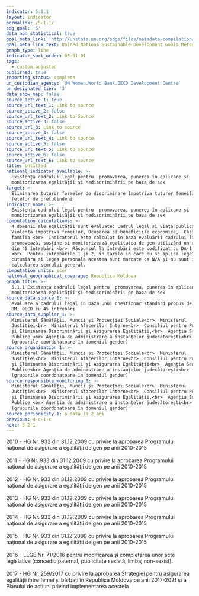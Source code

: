```yaml
---
indicator: 5.1.1
layout: indicator
permalink: /5-1-1/
sdg_goal: '5'
data_non_statistical: true
goal_meta_link: 'http://unstats.un.org/sdgs/files/metadata-compilation/Metadata-Goal-5.pdf'
goal_meta_link_text: United Nations Sustainable Development Goals Metadata (pdf 634kB)
graph_type: line
indicator_sort_order: 05-01-01
tags:
  - custom.adjusted
published: true
reporting_status: complete
un_custodian_agency: 'UN Women,World Bank,OECD Development Centre'
un_designated_tier: '3'
data_show_map: false
source_active_1: true
source_url_text_1: Link to source
source_active_2: false
source_url_text_2: Link to Source
source_active_3: false
source_url_3: Link to source
source_active_4: false
source_url_text_4: Link to source
source_active_5: false
source_url_text_5: Link to source
source_active_6: false
source_url_text_6: Link to source
title: Untitled
national_indicator_available: >-
  Existența cadrului legal pentru  promovarea, punerea în aplicare și 
  monitorizarea egalității și nediscriminării pe baza de sex
target: >-
  Eliminarea tuturor formelor de discriminare împotriva tuturor femeilor și
  fetelor de pretutindeni
indicator_name: >-
  Existența cadrului legal pentru  promovarea, punerea în aplicare și 
  monitorizarea egalității și nediscriminării pe baza de sex
computation_calculations: >-
  4 domenii ale egalității sunt evaluate: Cadrul legal si viața publica,
  Violenta împotriva femeilor, Ocuparea si beneficiile economice,  Căsătoria si
  familia <br>  Indicatorul este calculat in baza evaluării cadrului legal care
  promovează, susține si monitorizează egalitatea de gen utilizând un chestionar
  din 45 întrebări <br>  Răspunsul la întrebări este codificat cu DA-1 sau NU-0
  <br>  Pentru întrebările 1 și 2, in tarile in care nu se aplica legea
  cutumiara si legea personala acestea sunt marcate ca N/A și nu sunt incluse în
  calcularea scorului general.
computation_units: scor
national_geographical_coverage: Republica Moldova
graph_title: >-
  5.1.1 Existența cadrului legal pentru  promovarea, punerea în aplicare și 
  monitorizarea egalității și nediscriminării pe baza de sex
source_data_source_1: >-
  evaluare a cadrului legal in baza unui chestionar standard propus de UN Women,
  BM, OECD cu 45 întrebări
source_data_supplier_1: >-
  Ministerul Sănătății, Muncii și Protecției Sociale<br>  Ministerul
  Justiției<br>  Ministerul Afacerilor Interne<br>  Consiliul pentru Prevenirea
  și Eliminarea Discriminării și Asigurarea Egalității,<br>  Agenția Servicii
  Publice <br> Agenția de administrare a instanțelor judecătorești<br>  APC
  (grupurile coordonatoare în domeniul gender)
source_organisation_1: >-
  Ministerul Sănătății, Muncii și Protecției Sociale<br>  Ministerul
  Justiției<br>  Ministerul Afacerilor Interne<br>  Consiliul pentru Prevenirea
  și Eliminarea Discriminării și Asigurarea Egalității<br>  Agenția Servicii
  Publice<br> Agenția de administrare a instanțelor judecătorești<br>  APC
  (grupurile coordonatoare în domeniul gender)
source_responsible_monitoring_1: >-
  Ministerul Sănătății, Muncii și Protecției Sociale<br>  Ministerul
  Justiției<br>  Ministerul Afacerilor Interne<br>  Consiliul pentru Prevenirea
  și Eliminarea Discriminării și Asigurarea Egalității,<br>  Agenția Servicii
  Publice <br> Agenția de administrare a instanțelor judecătorești<br>  APC
  (grupurile coordonatoare în domeniul gender)
source_periodicity_1: o dată la 2 ani
previous: 4-c-1-c
next: 5-2-1
---
```

2010 - HG Nr. 933 din  31.12.2009 cu privire la aprobarea Programului naţional de asigurare a egalităţii de gen pe anii 2010-2015<br>	
2011 - HG Nr. 933 din  31.12.2009 cu privire la aprobarea Programului naţional de asigurare a egalităţii de gen pe anii 2010-2015<br>	
2012 - HG Nr. 933 din  31.12.2009 cu privire la aprobarea Programului naţional de asigurare a egalităţii de gen pe anii 2010-2015<br>	
2013 - HG Nr. 933 din  31.12.2009 cu privire la aprobarea Programului naţional de asigurare a egalităţii de gen pe anii 2010-2015<br>	
2014 - HG Nr. 933 din  31.12.2009 cu privire la aprobarea Programului naţional de asigurare a egalităţii de gen pe anii 2010-2015<br>	
2015 - HG Nr. 933 din  31.12.2009 cu privire la aprobarea Programului naţional de asigurare a egalităţii de gen pe anii 2010-2015<br>	
2016 - LEGE Nr. 71/2016 pentru modificarea şi completarea unor acte legislative (concediu paternal, publicitate sexistă, limbaj non-sexist). <br>	
2017 - HG Nr. 259/2017 cu privire la aprobarea Strategiei pentru asigurarea egalității între femei și bărbați în Republica Moldova pe anii 2017-2021 și a Planului de acțiuni privind implementarea acesteia